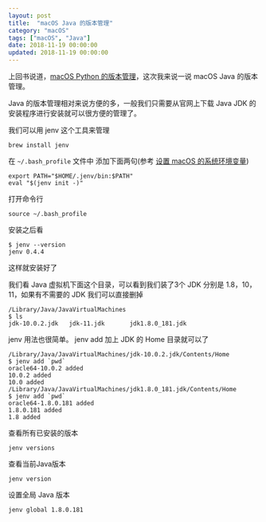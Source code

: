 ```yaml
---
layout: post
title:  "macOS Java 的版本管理"
category: "macOS"
tags: ["macOS", "Java"]
date: 2018-11-19 00:00:00
updated: 2018-11-19 00:00:00
---
```


上回书说道，[macOS Python 的版本管理](https://notes.0xl2oot.cn/macos/2018/11/19/macos-python-versions.html)，这次我来说一说 macOS Java 的版本管理。

Java 的版本管理相对来说方便的多，一般我们只需要从官网上下载 Java JDK 的安装程序进行安装就可以很方便的管理了。

<!-- more -->

我们可以用 jenv 这个工具来管理

```
brew install jenv
```

在 `~/.bash_profile` 文件中 添加下面两句(参考 [设置 macOS 的系统环境变量](https://notes.0xl2oot.cn/macos/2018/11/07/setting-up-environment-variables-in-macos-sierra.html))

```
export PATH="$HOME/.jenv/bin:$PATH"
eval "$(jenv init -)"
```

打开命令行

```
source ~/.bash_profile
```


安装之后看

```
$ jenv --version
jenv 0.4.4
```

这样就安装好了

我们看 Java 虚拟机下面这个目录，可以看到我们装了3个 JDK 分别是 1.8，10，11，如果有不需要的 JDK 我们可以直接删掉


```
/Library/Java/JavaVirtualMachines   
$ ls
jdk-10.0.2.jdk   jdk-11.jdk       jdk1.8.0_181.jdk
```

jenv 用法也很简单。 jenv add 加上 JDK 的 Home 目录就可以了


```
/Library/Java/JavaVirtualMachines/jdk-10.0.2.jdk/Contents/Home   
$ jenv add `pwd`
oracle64-10.0.2 added
10.0.2 added
10.0 added
/Library/Java/JavaVirtualMachines/jdk1.8.0_181.jdk/Contents/Home   
$ jenv add `pwd`
oracle64-1.8.0.181 added
1.8.0.181 added
1.8 added
```

查看所有已安装的版本

```
jenv versions
```

查看当前Java版本


```
jenv version
```

设置全局 Java 版本

```
jenv global 1.8.0.181
```